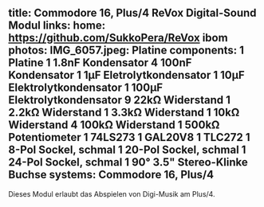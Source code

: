 title: Commodore 16, Plus/4 ReVox Digital-Sound Modul
links:
    home: https://github.com/SukkoPera/ReVox
    ibom
photos:
    IMG_6057.jpeg: Platine
components:
    1 Platine
    1 1.8nF Kondensator
    4 100nF Kondensator
    1 1µF Eletrolytkondensator
    1 10µF Elektrolytkondensator
    1 100µF Elektrolytkondensator
    9 22kΩ Widerstand
    1 2.2kΩ Widerstand
    1 3.3kΩ Widerstand
    1 10kΩ Widerstand
    4 100kΩ Widerstand
    1 500kΩ Potentiometer
    1 74LS273
    1 GAL20V8
    1 TLC272
    1 8-Pol Sockel, schmal
    1 20-Pol Sockel, schmal
    1 24-Pol Sockel, schmal
    1 90° 3.5" Stereo-Klinke Buchse
systems:
    Commodore 16, Plus/4
---
Dieses Modul erlaubt das Abspielen von Digi-Musik am Plus/4.
